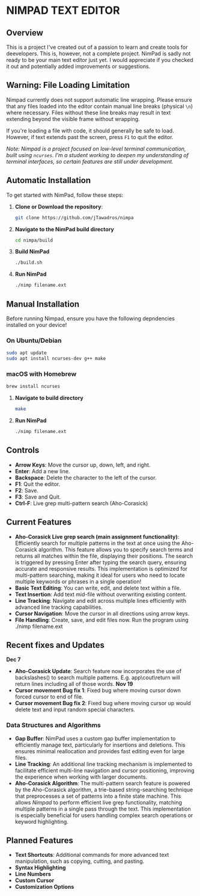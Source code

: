 # NIMPAD TEXT EDITOR

## Overview
This is a project I've created out of a passion to learn and create tools for deevelopers. This is, however, not a complete project. NimPad is sadly not ready to be your main text editor just yet. I would appreciate if you checked it out and potentially added improvements or suggestions.

## Warning: File Loading Limitation

Nimpad currently does not support automatic line wrapping. Please ensure that any files loaded into the editor contain manual line breaks (physical `\n`) where necessary. Files without these line breaks may result in text extending beyond the visible frame without wrapping.

If you're loading a file with code, it should generally be safe to load. However, if text extends past the screen, press `F1` to quit the editor.

*Note: Nimpad is a project focused on low-level terminal communication, built using `ncurses`. I'm a student working to deepen my understanding of terminal interfaces, so certain features are still under development.*

## Automatic Installation
To get started with NimPad, follow these steps:

1. **Clone  or Download the repository**:
   ```bash
   git clone https://github.com/jTawadros/nimpa
   ```
2. **Navigate to the NimPad build directory**
   ```bash
   cd nimpa/build
   ```
3. **Build NimPad**
   ```bash
   ./build.sh
   ```
4. **Run NimPad**
   ```bash
   ./nimp filename.ext
   ```
## Manual Installation
Before running Nimpad, ensure you have the following depndencies installed on your device!

### On Ubuntu/Debian
```bash
sudo apt update
sudo apt install ncurses-dev g++ make
```

### macOS with Homebrew
```bash
brew install ncurses
```

1. **Navigate to build directory**
    ```bash
    make
    ```
2. **Run NimPad**
    ```bash
   ./nimp filename.ext
    ```
## Controls
- **Arrow Keys**: Move the cursor up, down, left, and right.
- **Enter**: Add a new line.
- **Backspace**: Delete the character to the left of the cursor.
- **F1**: Quit the editor.
- **F2**: Save.
- **F3**: Save and Quit.
- **Ctrl-F**: Live grep multi-pattern search (Aho-Corasick)

## Current Features
- **Aho-Corasick Live grep search (main assignment functionality)**: Efficiently search for multiple patterns in the text at once using the Aho-Corasick algorithm. This feature allows you to specify search terms and returns all matches within the file, displaying their positions. The search is triggered by pressing Enter after typing the search query, ensuring accurate and responsive results. This implementation is optimized for multi-pattern searching, making it ideal for users who need to locate multiple keywords or phrases in a single operation!  
- **Basic Text Editing**: You can write, edit, and delete text within a file.
- **Text Insertion**: Add text mid-file without overwriting existing content.
- **Line Tracking**: Navigate and edit across multiple lines efficiently with advanced line tracking capabilities.
- **Cursor Navigation**: Move the cursor in all directions using arrow keys.
- **File Handling**: Create, save, and edit files now. Run the program using ./nimp filename.ext


## Recent fixes and Updates
**Dec 7**
- **Aho-Corasick Update**: Search feature now incorporates the use of backslashes(\) to search multiple patterns. E.g. app\cout\return will return lines including all of those words.
**Nov 19**
- **Cursor movement Bug fix 1**: Fixed bug where moving cursor down forced cursor to end of file. 
- **Cursor movement Bug fix 2**: Fixed bug where moving cursor up would delete text and input random special characters.

### Data Structures and Algorithms
- **Gap Buffer**: NimPad uses a custom gap buffer implementation to efficiently manage text, particularly for insertions and deletions. This ensures minimal reallocation and provides fast editing even for large files.
- **Line Tracking**: An additional line tracking mechanism is implemented to facilitate efficient multi-line navigation and cursor positioning, improving the experience when working with larger documents.
- **Aho-Corasick Algorithm**: The multi-pattern search feature is powered by the Aho-Corasick algorithm, a trie-based string-searching technique that preprocesses a set of patterns into a finite state machine. This allows *Nimpad* to perform efficient live grep functionality, matching multiple patterns in a single pass through the text. This implementation is especially beneficial for users handling complex search operations or keyword highlighting.


## Planned Features
- **Text Shortcuts**: Additional commands for more advanced text manipulation, such as copying, cutting, and pasting.
- **Syntax Highlighting**
- **Line Numbers**
- **Custom Cursor**
- **Customization Options**







